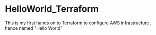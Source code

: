 # HelloWorld_Terraform

This is my first hands on to Terraform to configure AWS infrastructure , hence named "Hello World"
